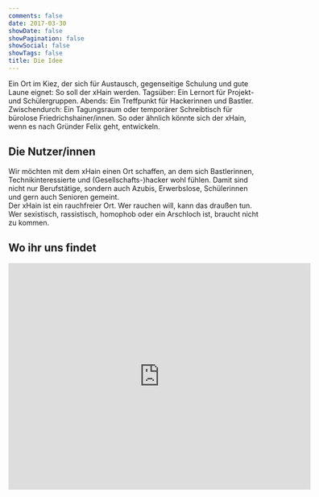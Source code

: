 ```yaml
---
comments: false
date: 2017-03-30
showDate: false
showPagination: false
showSocial: false
showTags: false
title: Die Idee
---
```


Ein Ort im Kiez, der sich für Austausch, gegenseitige Schulung und gute Laune eignet: So soll der xHain werden.
Tagsüber: Ein Lernort für Projekt- und Schülergruppen. Abends: Ein Treffpunkt für Hackerinnen und Bastler. Zwischendurch: Ein Tagungsraum oder temporärer Schreibtisch für bürolose Friedrichshainer/innen. So oder ähnlich könnte sich der xHain, wenn es nach Gründer Felix geht, entwickeln.

## Die Nutzer/innen
Wir möchten mit dem xHain einen Ort schaffen, an dem sich Bastlerinnen, Technikinteressierte und (Gesellschafts-)hacker wohl fühlen. Damit sind nicht nur Berufstätige, sondern auch Azubis, Erwerbslose, Schülerinnen und gern auch Senioren gemeint. <br>
Der xHain ist ein rauchfreier Ort. Wer rauchen will, kann das draußen tun.
Wer sexistisch, rassistisch, homophob oder ein Arschloch ist, braucht nicht zu kommen.

## Wo ihr uns findet

<iframe src="https://www.google.com/maps/embed?pb=!1m18!1m12!1m3!1d2428.1391083500057!2d13.447352715610137!3d52.51282154451401!2m3!1f0!2f0!3f0!3m2!1i1024!2i768!4f13.1!3m3!1m2!1s0x47a84e5cd276d6f1%3A0x69754d5090b8cecb!2sGr%C3%BCnberger+Str.+14%2C+10243+Berlin!5e0!3m2!1sde!2sde!4v1491244983311" width="600" height="450" frameborder="0" style="border:0" allowfullscreen></iframe>